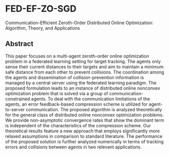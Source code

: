# FED-EF-ZO-SGD
Communication-Efficient Zeroth-Order Distributed Online Optimization: Algorithm, Theory, and Applications

## Abstract 

This paper focuses on a multi-agent zeroth-order online optimization problem in a federated learning setting for target tracking. The agents only sense their current distances to their targets and aim to maintain a minimum safe distance from each other to prevent collisions. The coordination among the agents and dissemination of collision-prevention information is managed by a central server using the federated learning paradigm. The proposed formulation leads to an instance of distributed online nonconvex optimization problem that is solved via a group of communication-constrained agents. To deal with the communication limitations of the agents, an error feedback-based compression scheme is utilized for agent-to-server communication. The proposed algorithm is analyzed theoretically for the general class of distributed online nonconvex optimization problems. We provide non-asymptotic convergence rates that show the dominant term is independent of the characteristics of the compression scheme. Our theoretical results feature a new approach that employs significantly more relaxed assumptions in comparison to standard literature. The performance of the proposed solution is further analyzed numerically in terms of tracking errors and collisions between agents in two relevant applications.
